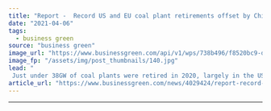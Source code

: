 ```yaml
---
title: "Report -  Record US and EU coal plant retirements offset by China coal boom in 2020"
date: "2021-04-06"
tags: 
  - business green
source: "business green"
image_url: "https://www.businessgreen.com/api/v1/wps/738b496/f8520bc9-d903-46ac-8f0d-68b3b6e2dc88/3/edf-66506564170-west-burton-a-coal-power-185x114.jpg"
image_fp: "/assets/img/post_thumbnails/140.jpg"
lead: "
 Just under 38GW of coal plants were retired in 2020, largely in the US and EU, but just over 38GW of new coal plants were commissioned in China, Global Energy Monitor calculates ..."
article_url: "https://www.businessgreen.com/news/4029424/report-record-us-eu-coal-plant-retirements-offset-china-coal-boom-2020"
---
```


---
